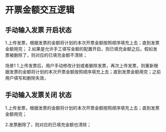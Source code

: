 # 开票金额交互逻辑

  

## 手动输入发票 开启状态

  1.上传发票，根据发票的金额将计划的本次开票金额按照顺序填充上去；直到发票金额用完；
 2.如果是允许手工填写金额的配置开启，则已填充金额之后，假如发票被删除了，则对应的已填充金额不清除；
 
 

场景1
1.上传发票后，用户手动修改计划或者删除发票，再次上传发票，则重新根据发票的金额将计划的本次开票金额按照顺序填充上去；直到发票金额用完；之前用户填写和删除失效，


## 手动输入发票关闭 状态
  
1.上传发票，根据发票的金额将计划的本次开票金额按照顺序填充上去；直到发票金额用完；


2.发票删除了，则对应的已填充金额也清除；